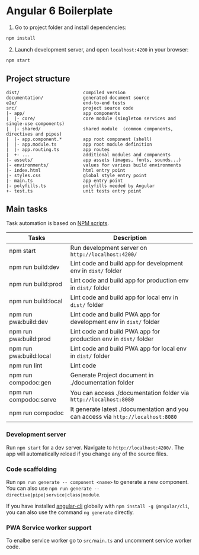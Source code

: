# Angular 6 Boilerplate

1. Go to project folder and install dependencies:

```bash
npm install
```

2. Launch development server, and open `localhost:4200` in your browser:

```bash
npm start
```

## Project structure

```
dist/                        compiled version
documentation/               generated document source
e2e/                         end-to-end tests
src/                         project source code
|- app/                      app components
|  |- core/                  core module (singleton services and single-use components)
|  |- shared/                shared module  (common components, directives and pipes)
|  |- app.component.*        app root component (shell)
|  |- app.module.ts          app root module definition
|  |- app.routing.ts         app routes
|  +- ...                    additional modules and components
|- assets/                   app assets (images, fonts, sounds...)
|- environments/             values for various build environments
|- index.html                html entry point
|- styles.css                global style entry point
|- main.ts                   app entry point
|- polyfills.ts              polyfills needed by Angular
+- test.ts                   unit tests entry point
```

## Main tasks

Task automation is based on [NPM scripts](https://docs.npmjs.com/misc/scripts).

| Tasks                   | Description                                                                       |
| ----------------------- | --------------------------------------------------------------------------------- |
| npm start               | Run development server on `http://localhost:4200/`                                |
| npm run build:dev       | Lint code and build app for development env in `dist/` folder                     |
| npm run build:prod      | Lint code and build app for production env in `dist/` folder                      |
| npm run build:local     | Lint code and build app for local env in `dist/` folder                           |
| npm run pwa:build:dev   | Lint code and build PWA app for development env in `dist/` folder                 |
| npm run pwa:build:prod  | Lint code and build PWA app for production env in `dist/` folder                  |
| npm run pwa:build:local | Lint code and build PWA app for local env in `dist/` folder                       |
| npm run lint            | Lint code                                                                         |
| npm run compodoc:gen    | Generate Project document in ./documentation folder                               |
| npm run compodoc:serve  | You can access ./documentation folder via `http://localhost:8080`                 |
| npm run compodoc        | It generate latest ./documentation and you can access via `http://localhost:8080` |

### Development server

Run `npm start` for a dev server. Navigate to `http://localhost:4200/`. The app will automatically reload if you change
any of the source files.

### Code scaffolding

Run `npm run generate -- component <name>` to generate a new component. You can also use
`npm run generate -- directive|pipe|service|class|module`.

If you have installed [angular-cli](https://github.com/angular/angular-cli) globally with `npm install -g @angular/cli`,
you can also use the command `ng generate` directly.

### PWA Service worker support

To enalbe service worker go to `src/main.ts` and uncomment service worker code.
